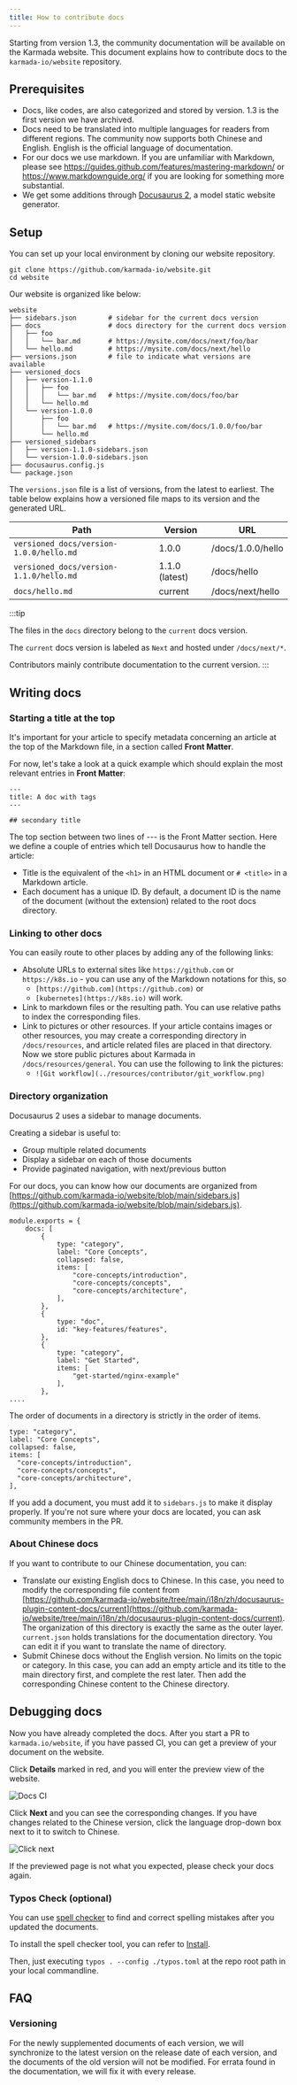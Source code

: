 ```yaml
---
title: How to contribute docs
---
```


Starting from version 1.3, the community documentation will be available on the Karmada website.
This document explains how to contribute docs to
the `karmada-io/website` repository.

## Prerequisites

- Docs, like codes, are also categorized and stored by version.
  1.3 is the first version we have archived.
- Docs need to be translated into multiple languages for readers from different regions.
  The community now supports both Chinese and English.
  English is the official language of documentation.
- For our docs we use markdown. If you are unfamiliar with Markdown, please see https://guides.github.com/features/mastering-markdown/ or https://www.markdownguide.org/ if you are looking for something more substantial.
- We get some additions through [Docusaurus 2](https://docusaurus.io/), a model static website generator.

## Setup

You can set up your local environment by cloning our website repository.

```shell
git clone https://github.com/karmada-io/website.git
cd website
```

Our website is organized like below:

```
website
├── sidebars.json        # sidebar for the current docs version
├── docs                 # docs directory for the current docs version
│   ├── foo
│   │   └── bar.md       # https://mysite.com/docs/next/foo/bar
│   └── hello.md         # https://mysite.com/docs/next/hello
├── versions.json        # file to indicate what versions are available
├── versioned_docs
│   ├── version-1.1.0
│   │   ├── foo
│   │   │   └── bar.md   # https://mysite.com/docs/foo/bar
│   │   └── hello.md
│   └── version-1.0.0
│       ├── foo
│       │   └── bar.md   # https://mysite.com/docs/1.0.0/foo/bar
│       └── hello.md
├── versioned_sidebars
│   ├── version-1.1.0-sidebars.json
│   └── version-1.0.0-sidebars.json
├── docusaurus.config.js
└── package.json
```

The `versions.json` file is a list of versions, from the latest to earliest.
The table below explains how a versioned file maps to its version and the generated URL.

| Path                                    | Version        | URL               |
| --------------------------------------- | -------------- | ----------------- |
| `versioned_docs/version-1.0.0/hello.md` | 1.0.0          | /docs/1.0.0/hello |
| `versioned_docs/version-1.1.0/hello.md` | 1.1.0 (latest) | /docs/hello       |
| `docs/hello.md`                         | current        | /docs/next/hello  |

:::tip

The files in the `docs` directory belong to the `current` docs version.

The `current` docs version is labeled as `Next` and hosted under `/docs/next/*`.

Contributors mainly contribute documentation to the current version.
:::

## Writing docs

### Starting a title at the top

It's important for your article to specify metadata concerning an article at the top of the Markdown file, in a section called **Front Matter**.

For now, let's take a look at a quick example which should explain the most relevant entries in **Front Matter**:

```
---
title: A doc with tags
---

## secondary title
```

The top section between two lines of --- is the Front Matter section. Here we define a couple of entries which tell Docusaurus how to handle the article:
* Title is the equivalent of the `<h1>` in an HTML document or `# <title>` in a Markdown article.
* Each document has a unique ID. By default, a document ID is the name of the document (without the extension) related to the root docs directory.

### Linking to other docs

You can easily route to other places by adding any of the following links:
* Absolute URLs to external sites like `https://github.com` or `https://k8s.io` - you can use any of the Markdown notations for this, so
  * `[https://github.com](https://github.com)` or
  * `[kubernetes](https://k8s.io)` will work.
* Link to markdown files or the resulting path.
  You can use relative paths to index the corresponding files.
* Link to pictures or other resources.
  If your article contains images or other resources, you may create a corresponding directory in `/docs/resources`, and article related files are placed in that directory.
  Now we store public pictures about Karmada in `/docs/resources/general`. You can use the following to link the pictures:
  * `![Git workflow](../resources/contributor/git_workflow.png)`

### Directory organization

Docusaurus 2 uses a sidebar to manage documents.

Creating a sidebar is useful to:
* Group multiple related documents
* Display a sidebar on each of those documents
* Provide paginated navigation, with next/previous button

For our docs, you can know how our documents are organized from [https://github.com/karmada-io/website/blob/main/sidebars.js](https://github.com/karmada-io/website/blob/main/sidebars.js).

```
module.exports = {
    docs: [
        {
            type: "category",
            label: "Core Concepts",
            collapsed: false,
            items: [
                "core-concepts/introduction",
                "core-concepts/concepts",
                "core-concepts/architecture",
            ],
        },
        {
            type: "doc",
            id: "key-features/features",
        },
        {
            type: "category",
            label: "Get Started",
            items: [
                "get-started/nginx-example"
            ],
        },
....
```

The order of documents in a directory is strictly in the order of items.
```
type: "category",
label: "Core Concepts",
collapsed: false,
items: [
  "core-concepts/introduction",
  "core-concepts/concepts",
  "core-concepts/architecture",
],
```

If you add a document, you must add it to `sidebars.js` to make it display properly. If you're not sure where your docs are located, you can ask community members in the PR.

### About Chinese docs

If you want to contribute to our Chinese documentation, you can:
* Translate our existing English docs to Chinese. In this case, you need to modify the corresponding file content from [https://github.com/karmada-io/website/tree/main/i18n/zh/docusaurus-plugin-content-docs/current](https://github.com/karmada-io/website/tree/main/i18n/zh/docusaurus-plugin-content-docs/current).
  The organization of this directory is exactly the same as the outer layer. `current.json` holds translations for the documentation directory. You can edit it if you want to translate the name of directory.
* Submit Chinese docs without the English version. No limits on the topic or category. In this case, you can add an empty article and its title to the main directory first, and complete the rest later.
  Then add the corresponding Chinese content to the Chinese directory.

## Debugging docs

Now you have already completed the docs. After you start a PR to `karmada.io/website`, if you have passed CI, you can get a preview of your document on the website.

Click **Details** marked in red, and you will enter the preview view of the website.

![Docs CI](../resources/contributor/debug-docs.png)

Click **Next** and you can see the corresponding changes. If you have changes related to the Chinese version, click the language drop-down box next to it to switch to Chinese.

![Click next](../resources/contributor/click-next.png)

If the previewed page is not what you expected, please check your docs again.

### Typos Check (optional)

You can use [spell checker](https://github.com/crate-ci/typos) to find and correct spelling mistakes after you updated the documents.

To install the spell checker tool, you can refer to [Install](https://github.com/crate-ci/typos?tab=readme-ov-file#install).

Then, just executing `typos . --config ./typos.toml` at the repo root path in your local commandline.

## FAQ

### Versioning

For the newly supplemented documents of each version, we will synchronize to the latest version on the release date of each version, and the documents of the old version will not be modified.
For errata found in the documentation, we will fix it with every release.